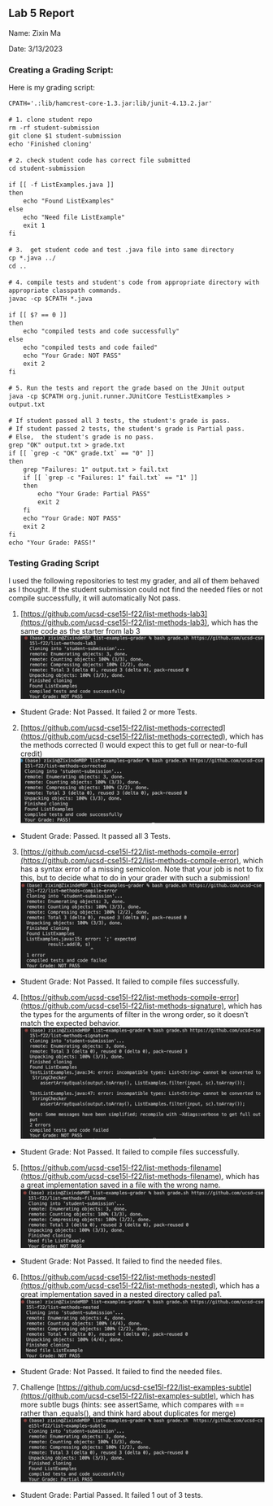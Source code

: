 ## Lab 5 Report
Name: Zixin Ma

Date: 3/13/2023

### Creating a Grading Script:
Here is my grading script:
```
CPATH='.:lib/hamcrest-core-1.3.jar:lib/junit-4.13.2.jar'

# 1. clone student repo
rm -rf student-submission
git clone $1 student-submission
echo 'Finished cloning'

# 2. check student code has correct file submitted
cd student-submission

if [[ -f ListExamples.java ]]
then 
    echo "Found ListExamples"
else 
    echo "Need file ListExample"
    exit 1
fi 

# 3.  get student code and test .java file into same directory
cp *.java ../
cd ..

# 4. compile tests and student's code from appropriate directory with appropriate classpath commands.
javac -cp $CPATH *.java

if [[ $? == 0 ]]
then 
    echo "compiled tests and code successfully"
else
    echo "compiled tests and code failed"
    echo "Your Grade: NOT PASS"
    exit 2
fi 

# 5. Run the tests and report the grade based on the JUnit output
java -cp $CPATH org.junit.runner.JUnitCore TestListExamples > output.txt

# If student passed all 3 tests, the student's grade is pass. 
# If student passed 2 tests, the student's grade is Partial pass.
# Else,  the student's grade is no pass.
grep "OK" output.txt > grade.txt
if [[ `grep -c "OK" grade.txt` == "0" ]]
then
    grep "Failures: 1" output.txt > fail.txt
    if [[ `grep -c "Failures: 1" fail.txt` == "1" ]]
    then
        echo "Your Grade: Partial PASS"
        exit 2
    fi
    echo "Your Grade: NOT PASS"
    exit 2
fi
echo "Your Grade: PASS!"
```

### Testing Grading Script
I used the following repositories to test my grader, and all of them behaved as I thought. If the student submission could not find the needed files or not compile successfully, it will automatically Not pass.
1. [https://github.com/ucsd-cse15l-f22/list-methods-lab3](https://github.com/ucsd-cse15l-f22/list-methods-lab3), which has the same code as the starter from lab 3
![Image](1.jpg)
- Student Grade: Not Passed. It failed 2 or more Tests.
2. [https://github.com/ucsd-cse15l-f22/list-methods-corrected](https://github.com/ucsd-cse15l-f22/list-methods-corrected), which has the methods corrected (I would expect this to get full or near-to-full credit)
![Image](2.jpg)
- Student Grade: Passed. It passed all 3 Tests.
3. [https://github.com/ucsd-cse15l-f22/list-methods-compile-error](https://github.com/ucsd-cse15l-f22/list-methods-compile-error), which has a syntax error of a missing semicolon. Note that your job is not to fix this, but to decide what to do in your grader with such a submission!
![Image](3.jpg)
- Student Grade: Not Passed. It failed to compile files successfully.
4. [https://github.com/ucsd-cse15l-f22/list-methods-compile-error](https://github.com/ucsd-cse15l-f22/list-methods-signature), which has the types for the arguments of filter in the wrong order, so it doesn’t match the expected behavior.
![Image](4.jpg)
- Student Grade: Not Passed. It failed to compile files successfully.
5. [https://github.com/ucsd-cse15l-f22/list-methods-filename](https://github.com/ucsd-cse15l-f22/list-methods-filename), which has a great implementation saved in a file with the wrong name.
![Image](5.jpg)
- Student Grade: Not Passed. It failed to find the needed files.
6. [https://github.com/ucsd-cse15l-f22/list-methods-nested](https://github.com/ucsd-cse15l-f22/list-methods-nested), which has a great implementation saved in a nested directory called pa1.
![Image](6.jpg)
- Student Grade: Not Passed. It failed to find the needed files.
7. Challenge [https://github.com/ucsd-cse15l-f22/list-examples-subtle](https://github.com/ucsd-cse15l-f22/list-examples-subtle), which has more subtle bugs (hints: see assertSame, which compares with == rather than .equals(), and think hard about duplicates for merge)
![Image](7.jpg)
- Student Grade: Partial Passed. It failed 1 out of 3 tests.
